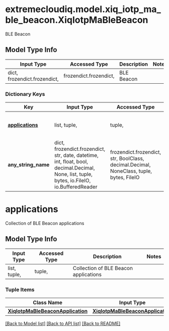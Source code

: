 # extremecloudiq.model.xiq_iotp_ma_ble_beacon.XiqIotpMaBleBeacon

BLE Beacon

## Model Type Info
Input Type | Accessed Type | Description | Notes
------------ | ------------- | ------------- | -------------
dict, frozendict.frozendict,  | frozendict.frozendict,  | BLE Beacon | 

### Dictionary Keys
Key | Input Type | Accessed Type | Description | Notes
------------ | ------------- | ------------- | ------------- | -------------
**[applications](#applications)** | list, tuple,  | tuple,  | Collection of BLE Beacon applications | [optional] 
**any_string_name** | dict, frozendict.frozendict, str, date, datetime, int, float, bool, decimal.Decimal, None, list, tuple, bytes, io.FileIO, io.BufferedReader | frozendict.frozendict, str, BoolClass, decimal.Decimal, NoneClass, tuple, bytes, FileIO | any string name can be used but the value must be the correct type | [optional]

# applications

Collection of BLE Beacon applications

## Model Type Info
Input Type | Accessed Type | Description | Notes
------------ | ------------- | ------------- | -------------
list, tuple,  | tuple,  | Collection of BLE Beacon applications | 

### Tuple Items
Class Name | Input Type | Accessed Type | Description | Notes
------------- | ------------- | ------------- | ------------- | -------------
[**XiqIotpMaBleBeaconApplication**](XiqIotpMaBleBeaconApplication.md) | [**XiqIotpMaBleBeaconApplication**](XiqIotpMaBleBeaconApplication.md) | [**XiqIotpMaBleBeaconApplication**](XiqIotpMaBleBeaconApplication.md) |  | 

[[Back to Model list]](../../README.md#documentation-for-models) [[Back to API list]](../../README.md#documentation-for-api-endpoints) [[Back to README]](../../README.md)

